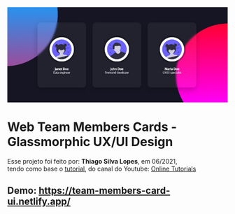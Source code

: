 <!---->
<div align="center">
<img src="./ReadMeFiles/app.jpg" align="center">
</div>

# Web Team Members Cards - Glassmorphic UX/UI Design

<p>Esse projeto foi feito por: <strong>Thiago Silva Lopes</strong>, em 06/2021,</br>
tendo como base o <a href="https://www.youtube.com/watch?v=Q22Tli-D4mw">tutorial,</a> do canal do Youtube: 
<a href=https://www.youtube.com/channel/UCbwXnUipZsLfUckBPsC7Jog>Online Tutorials</a>

## Demo: https://team-members-card-ui.netlify.app/
